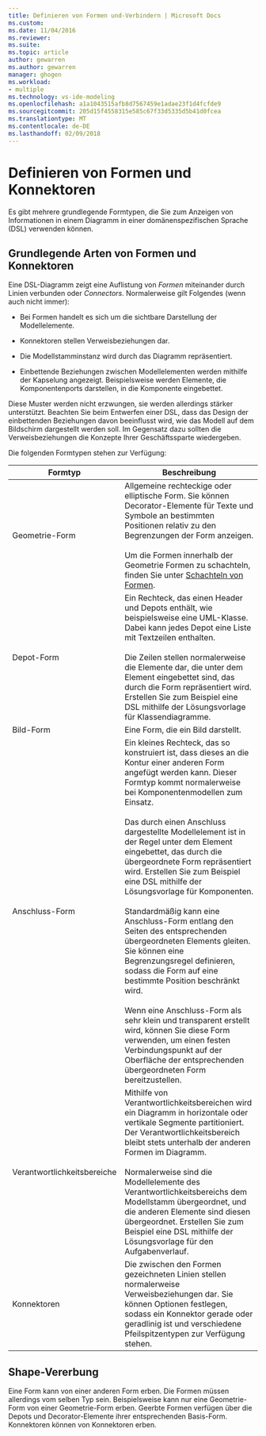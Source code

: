 ```yaml
---
title: Definieren von Formen und-Verbindern | Microsoft Docs
ms.custom: 
ms.date: 11/04/2016
ms.reviewer: 
ms.suite: 
ms.topic: article
author: gewarren
ms.author: gewarren
manager: ghogen
ms.workload:
- multiple
ms.technology: vs-ide-modeling
ms.openlocfilehash: a1a1043515afb8d7567459e1adae23f1d4fcfde9
ms.sourcegitcommit: 205d15f4558315e585c67f33d5335d5b41d0fcea
ms.translationtype: MT
ms.contentlocale: de-DE
ms.lasthandoff: 02/09/2018
---
```

# <a name="defining-shapes-and-connectors"></a>Definieren von Formen und Konnektoren
Es gibt mehrere grundlegende Formtypen, die Sie zum Anzeigen von Informationen in einem Diagramm in einer domänenspezifischen Sprache (DSL) verwenden können.  
  
##  <a name="shapeTypes"></a>Grundlegende Arten von Formen und Konnektoren  
 Eine DSL-Diagramm zeigt eine Auflistung von *Formen* miteinander durch Linien verbunden oder *Connectors*.  Normalerweise gilt Folgendes (wenn auch nicht immer):  
  
-   Bei Formen handelt es sich um die sichtbare Darstellung der Modellelemente.  
  
-   Konnektoren stellen Verweisbeziehungen dar.  
  
-   Die Modellstamminstanz wird durch das Diagramm repräsentiert.  
  
-   Einbettende Beziehungen zwischen Modellelementen werden mithilfe der Kapselung angezeigt. Beispielsweise werden Elemente, die Komponentenports darstellen, in die Komponente eingebettet.  
  
 Diese Muster werden nicht erzwungen, sie werden allerdings stärker unterstützt. Beachten Sie beim Entwerfen einer DSL, dass das Design der einbettenden Beziehungen davon beeinflusst wird, wie das Modell auf dem Bildschirm dargestellt werden soll. Im Gegensatz dazu sollten die Verweisbeziehungen die Konzepte Ihrer Geschäftssparte wiedergeben.  
  
 Die folgenden Formtypen stehen zur Verfügung:  
  
|Formtyp|Beschreibung|  
|----------------|-----------------|  
|Geometrie-Form|Allgemeine rechteckige oder elliptische Form. Sie können Decorator-Elemente für Texte und Symbole an bestimmten Positionen relativ zu den Begrenzungen der Form anzeigen.<br /><br /> Um die Formen innerhalb der Geometrie Formen zu schachteln, finden Sie unter [Schachteln von Formen](../modeling/nesting-shapes.md).|  
|Depot-Form|Ein Rechteck, das einen Header und Depots enthält, wie beispielsweise eine UML-Klasse. Dabei kann jedes Depot eine Liste mit Textzeilen enthalten.<br /><br /> Die Zeilen stellen normalerweise die Elemente dar, die unter dem Element eingebettet sind, das durch die Form repräsentiert wird. Erstellen Sie zum Beispiel eine DSL mithilfe der Lösungsvorlage für Klassendiagramme.|  
|Bild-Form|Eine Form, die ein Bild darstellt.|  
|Anschluss-Form|Ein kleines Rechteck, das so konstruiert ist, dass dieses an die Kontur einer anderen Form angefügt werden kann. Dieser Formtyp kommt normalerweise bei Komponentenmodellen zum Einsatz.<br /><br /> Das durch einen Anschluss dargestellte Modellelement ist in der Regel unter dem Element eingebettet, das durch die übergeordnete Form repräsentiert wird. Erstellen Sie zum Beispiel eine DSL mithilfe der Lösungsvorlage für Komponenten.<br /><br /> Standardmäßig kann eine Anschluss-Form entlang den Seiten des entsprechenden übergeordneten Elements gleiten. Sie können eine Begrenzungsregel definieren, sodass die Form auf eine bestimmte Position beschränkt wird.<br /><br /> Wenn eine Anschluss-Form als sehr klein und transparent erstellt wird, können Sie diese Form verwenden, um einen festen Verbindungspunkt auf der Oberfläche der entsprechenden übergeordneten Form bereitzustellen.|  
|Verantwortlichkeitsbereiche|Mithilfe von Verantwortlichkeitsbereichen wird ein Diagramm in horizontale oder vertikale Segmente partitioniert. Der Verantwortlichkeitsbereich bleibt stets unterhalb der anderen Formen im Diagramm.<br /><br /> Normalerweise sind die Modellelemente des Verantwortlichkeitsbereichs dem Modellstamm übergeordnet, und die anderen Elemente sind diesen übergeordnet. Erstellen Sie zum Beispiel eine DSL mithilfe der Lösungsvorlage für den Aufgabenverlauf.|  
|Konnektoren|Die zwischen den Formen gezeichneten Linien stellen normalerweise Verweisbeziehungen dar. Sie können Optionen festlegen, sodass ein Konnektor gerade oder geradlinig ist und verschiedene Pfeilspitzentypen zur Verfügung stehen.|  
  
##  <a name="shapeInheritance"></a>Shape-Vererbung  
 Eine Form kann von einer anderen Form erben. Die Formen müssen allerdings vom selben Typ sein. Beispielsweise kann nur eine Geometrie-Form von einer Geometrie-Form erben. Geerbte Formen verfügen über die Depots und Decorator-Elemente ihrer entsprechenden Basis-Form. Konnektoren können von Konnektoren erben.